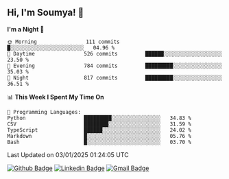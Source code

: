 ## Hi, I'm Soumya! 👋

<!--START_SECTION:waka-->
**I'm a Night 🦉** 

```text
🌞 Morning                111 commits         █░░░░░░░░░░░░░░░░░░░░░░░░   04.96 % 
🌆 Daytime                526 commits         ██████░░░░░░░░░░░░░░░░░░░   23.50 % 
🌃 Evening                784 commits         █████████░░░░░░░░░░░░░░░░   35.03 % 
🌙 Night                  817 commits         █████████░░░░░░░░░░░░░░░░   36.51 % 
```


📊 **This Week I Spent My Time On** 

```text
💬 Programming Languages: 
Python                   █████████░░░░░░░░░░░░░░░░   34.83 % 
CSV                      ████████░░░░░░░░░░░░░░░░░   31.59 % 
TypeScript               ██████░░░░░░░░░░░░░░░░░░░   24.02 % 
Markdown                 █░░░░░░░░░░░░░░░░░░░░░░░░   05.76 % 
Bash                     █░░░░░░░░░░░░░░░░░░░░░░░░   03.70 % 
```


 Last Updated on 03/01/2025 01:24:05 UTC
<!--END_SECTION:waka-->

[![Github Badge](https://img.shields.io/badge/-rubyruins-grey?style=for-the-badge&logo=github&logoColor=white&link=https://github.com/rubyruins/)](https://www.github.com/rubyruins/) 
[![Linkedin Badge](https://img.shields.io/badge/-Soumya%20Parekh-0072b1?style=for-the-badge&logo=Linkedin&logoColor=white&link=https://www.linkedin.com/in/Soumya-Parekh/)](https://www.linkedin.com/in/Soumya-Parekh/) 
[![Gmail Badge](https://img.shields.io/badge/-soumyaparekh.me@gmail.com-c14438?style=for-the-badge&logo=Gmail&logoColor=white&link=mailto:soumyaparekh.me@gmail.com)](mailto:soumyaparekh.me@gmail.com) 
